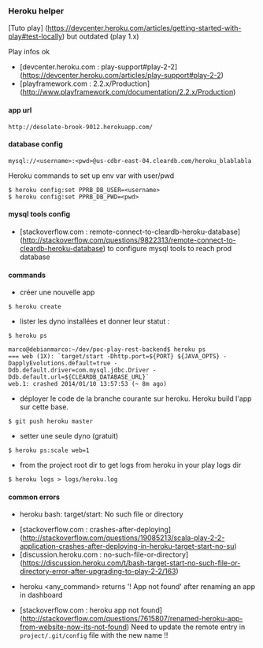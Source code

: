 ### Heroku helper

[Tuto play] (https://devcenter.heroku.com/articles/getting-started-with-play#test-locally) but outdated (play 1.x)

Play infos ok
- [devcenter.heroku.com : play-support#play-2-2] (https://devcenter.heroku.com/articles/play-support#play-2-2)
- [playframework.com : 2.2.x/Production] (http://www.playframework.com/documentation/2.2.x/Production)

#### app url
`http://desolate-brook-9012.herokuapp.com/`

#### database config
```
mysql://<username>:<pwd>@us-cdbr-east-04.cleardb.com/heroku_blablabla
```

Heroku commands to set up env var with user/pwd

```
$ heroku config:set PPRB_DB_USER=<username>
$ heroku config:set PPRB_DB_PWD=<pwd>
```

#### mysql tools config
- [stackoverflow.com : remote-connect-to-cleardb-heroku-database] (http://stackoverflow.com/questions/9822313/remote-connect-to-cleardb-heroku-database) to configure mysql tools to reach prod database

#### commands

- créer une nouvelle app
```
$ heroku create
```

- lister les dyno installées et donner leur statut :
```
$ heroku ps
```

```
marco@debianmarco:~/dev/poc-play-rest-backend$ heroku ps
=== web (1X): `target/start -Dhttp.port=${PORT} ${JAVA_OPTS} -DapplyEvolutions.default=true -Ddb.default.driver=com.mysql.jdbc.Driver -Ddb.default.url=${CLEARDB_DATABASE_URL}`
web.1: crashed 2014/01/10 13:57:53 (~ 8m ago)
```

- déployer le code de la branche courante sur heroku. Heroku build l'app sur cette base.
```
$ git push heroku master
```

- setter une seule dyno (gratuit)
```
$ heroku ps:scale web=1
```

- from the project root dir to get logs from heroku in your play logs dir
```
$ heroku logs > logs/heroku.log
```

#### common errors

* heroku bash: target/start: No such file or directory

- [stackoverflow.com : crashes-after-deploying] (http://stackoverflow.com/questions/19085213/scala-play-2-2-application-crashes-after-deploying-in-heroku-target-start-no-su)
- [discussion.heroku.com : no-such-file-or-directory] (https://discussion.heroku.com/t/bash-target-start-no-such-file-or-directory-error-after-upgrading-to-play-2-2/163)

* heroku <any_command> returns '! App not found' after renaming an app in dashboard

- [stackoverflow.com : heroku app not found] (http://stackoverflow.com/questions/7615807/renamed-heroku-app-from-website-now-its-not-found) Need to update the remote entry in `project/.git/config` file with the new name !!
